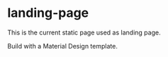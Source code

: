 # landing-page
This is the current static page used as landing page. 

Build with a Material Design template. 
